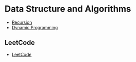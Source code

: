# Data Structure and Algorithms

- [Recursion](https://github.com/kaka-lin/Notes/tree/master/DSA/recursion)
- [Dynamic Programming](https://github.com/kaka-lin/Notes/tree/master/DSA/dynamic-programming) 

## LeetCode

- [LeetCode](https://github.com/kaka-lin/Notes/tree/master/DSA/leetcode)
